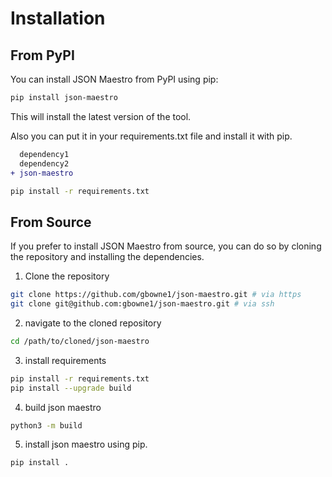# Installation

## From PyPI

You can install JSON Maestro from PyPI using pip:

```bash
pip install json-maestro
```

This will install the latest version of the tool.

Also you can put it in your requirements.txt file and install it with pip.

```diff
  dependency1
  dependency2
+ json-maestro
```

```bash
pip install -r requirements.txt
```

## From Source

If you prefer to install JSON Maestro from source, you can do so by cloning the repository and installing the dependencies.

1. Clone the repository

```bash
git clone https://github.com/gbowne1/json-maestro.git # via https
git clone git@github.com:gbowne1/json-maestro.git # via ssh
```

2. navigate to the cloned repository

```bash
cd /path/to/cloned/json-maestro
```

3. install requirements

```bash
pip install -r requirements.txt
pip install --upgrade build
```

4. build json maestro

```bash
python3 -m build
```

5. install json maestro using pip.
```bash
pip install .
```